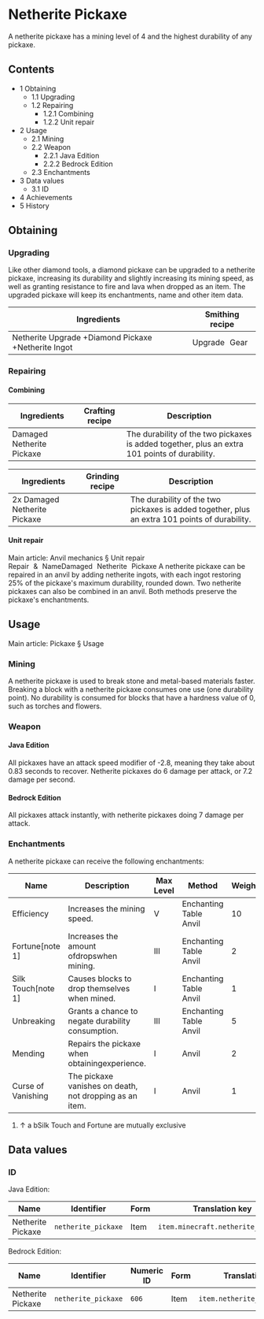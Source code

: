 # Netherite Pickaxe
A netherite pickaxe has a mining level of 4 and the highest durability of any pickaxe.

## Contents
- 1 Obtaining
	- 1.1 Upgrading
	- 1.2 Repairing
		- 1.2.1 Combining
		- 1.2.2 Unit repair
- 2 Usage
	- 2.1 Mining
	- 2.2 Weapon
		- 2.2.1 Java Edition
		- 2.2.2 Bedrock Edition
	- 2.3 Enchantments
- 3 Data values
	- 3.1 ID
- 4 Achievements
- 5 History

## Obtaining
### Upgrading
Like other diamond tools, a diamond pickaxe can be upgraded to a netherite pickaxe, increasing its durability and slightly increasing its mining speed, as well as granting resistance to fire and lava when dropped as an item. The upgraded pickaxe will keep its enchantments, name and other item data.

| Ingredients                                         | Smithing recipe |
|-----------------------------------------------------|-----------------|
| Netherite Upgrade +Diamond Pickaxe +Netherite Ingot | Upgrade Gear    |

### Repairing
#### Combining
| Ingredients               | Crafting recipe | Description                                                                                   |
|---------------------------|-----------------|-----------------------------------------------------------------------------------------------|
| Damaged Netherite Pickaxe |                 | The durability of the two pickaxes is added together, plus an extra 101 points of durability. |

| Ingredients                  | Grinding recipe | Description                                                                                   |
|------------------------------|-----------------|-----------------------------------------------------------------------------------------------|
| 2x Damaged Netherite Pickaxe |                 | The durability of the two pickaxes is added together, plus an extra 101 points of durability. |

#### Unit repair
Main article: Anvil mechanics § Unit repair
Repair & NameDamaged Netherite Pickaxe
A netherite pickaxe can be repaired in an anvil by adding netherite ingots, with each ingot restoring 25% of the pickaxe's maximum durability, rounded down. Two netherite pickaxes can also be combined in an anvil. Both methods preserve the pickaxe's enchantments.

## Usage
Main article: Pickaxe § Usage
### Mining
A netherite pickaxe is used to break stone and metal-based materials faster. Breaking a block with a netherite pickaxe consumes one use (one durability point). No durability is consumed for blocks that have a hardness value of 0, such as torches and flowers.

### Weapon
#### Java Edition
All pickaxes have an attack speed modifier of -2.8, meaning they take about 0.83 seconds to recover. Netherite pickaxes do 6 damage per attack, or 7.2 damage per second.

#### Bedrock Edition
All pickaxes attack instantly, with netherite pickaxes doing 7 damage per attack.

### Enchantments
A netherite pickaxe can receive the following enchantments:

| Name               | Description                                             | Max Level | Method                     | Weight |
|--------------------|---------------------------------------------------------|-----------|----------------------------|--------|
| Efficiency         | Increases the mining speed.                             | V         | Enchanting Table<br/>Anvil | 10     |
| Fortune[note 1]    | Increases the amount ofdropswhen mining.                | III       | Enchanting Table<br/>Anvil | 2      |
| Silk Touch[note 1] | Causes blocks to drop themselves when mined.            | I         | Enchanting Table<br/>Anvil | 1      |
| Unbreaking         | Grants a chance to negate durability consumption.       | III       | Enchanting Table<br/>Anvil | 5      |
| Mending            | Repairs the pickaxe when obtainingexperience.           | I         | Anvil                      | 2      |
| Curse of Vanishing | The pickaxe vanishes on death, not dropping as an item. | I         | Anvil                      | 1      |

1. ↑ a bSilk Touch and Fortune are mutually exclusive

## Data values
### ID
Java Edition:

| Name              | Identifier          | Form | Translation key                    |
|-------------------|---------------------|------|------------------------------------|
| Netherite Pickaxe | `netherite_pickaxe` | Item | `item.minecraft.netherite_pickaxe` |

Bedrock Edition:

| Name              | Identifier          | Numeric ID | Form | Translation key               |
|-------------------|---------------------|------------|------|-------------------------------|
| Netherite Pickaxe | `netherite_pickaxe` | `606`      | Item | `item.netherite_pickaxe.name` |

